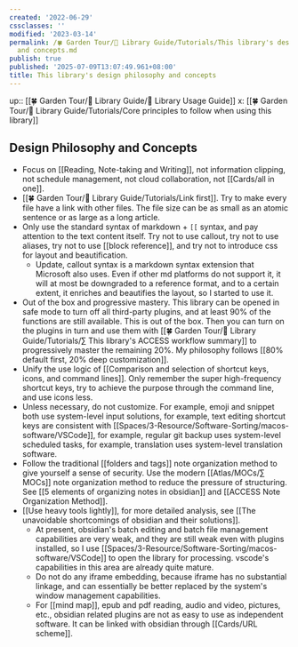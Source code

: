 ```yaml
---
created: '2022-06-29'
cssclasses: ''
modified: '2023-03-14'
permalink: /🍀 Garden Tour/🧰 Library Guide/Tutorials/This library's design philosophy
  and concepts.md
publish: true
published: '2025-07-09T13:07:49.961+08:00'
title: This library's design philosophy and concepts
---
```

up:: [[🍀 Garden Tour/🧰 Library Guide/🧰 Library Usage Guide]]
x: [[🍀 Garden Tour/🧰 Library Guide/Tutorials/Core principles to follow when using this library]]

## Design Philosophy and Concepts

- Focus on [[Reading, Note-taking and Writing]], not information clipping, not schedule management, not cloud collaboration, not [[Cards/all in one]].
- [[🍀 Garden Tour/🧰 Library Guide/Tutorials/Link first]]. Try to make every file have a link with other files. The file size can be as small as an atomic sentence or as large as a long article.
- Only use the standard syntax of markdown + `[[` syntax, and pay attention to the text content itself. Try not to use callout, try not to use aliases, try not to use [[block reference]], and try not to introduce css for layout and beautification.
	- Update, callout syntax is a markdown syntax extension that Microsoft also uses. Even if other md platforms do not support it, it will at most be downgraded to a reference format, and to a certain extent, it enriches and beautifies the layout, so I started to use it.
- Out of the box and progressive mastery. This library can be opened in safe mode to turn off all third-party plugins, and at least 90% of the functions are still available. This is out of the box. Then you can turn on the plugins in turn and use them with [[🍀 Garden Tour/🧰 Library Guide/Tutorials/∑ This library's ACCESS workflow summary]] to progressively master the remaining 20%. My philosophy follows [[80% default first, 20% deep customization]].
- Unify the use logic of [[Comparison and selection of shortcut keys, icons, and command lines]]. Only remember the super high-frequency shortcut keys, try to achieve the purpose through the command line, and use icons less.
- Unless necessary, do not customize. For example, emoji and snippet both use system-level input solutions, for example, text editing shortcut keys are consistent with [[Spaces/3-Resource/Software-Sorting/macos-software/VSCode]], for example, regular git backup uses system-level scheduled tasks, for example, translation uses system-level translation software.
- Follow the traditional [[folders and tags]] note organization method to give yourself a sense of security. Use the modern [[Atlas/MOCs/∑ MOCs]] note organization method to reduce the pressure of structuring. See [[5 elements of organizing notes in obsidian]] and [[ACCESS Note Organization Method]].
- [[Use heavy tools lightly]], for more detailed analysis, see [[The unavoidable shortcomings of obsidian and their solutions]].
	- At present, obsidian's batch editing and batch file management capabilities are very weak, and they are still weak even with plugins installed, so I use [[Spaces/3-Resource/Software-Sorting/macos-software/VSCode]] to open the library for processing. vscode's capabilities in this area are already quite mature.
	- Do not do any iframe embedding, because iframe has no substantial linkage, and can essentially be better replaced by the system's window management capabilities.
	- For [[mind map]], epub and pdf reading, audio and video, pictures, etc., obsidian related plugins are not as easy to use as independent software. It can be linked with obsidian through [[Cards/URL scheme]]. 